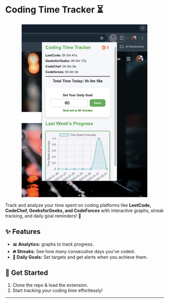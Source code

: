 # Coding Time Tracker ⏳

<p align="center">
  <img src="icons/image1.png" alt="Project Preview" width="400">
</p>

Track and analyze your time spent on coding platforms like **LeetCode, CodeChef, GeeksforGeeks, and CodeForces** with interactive graphs, streak tracking, and daily goal reminders! 🚀  

## ✨ Features
- **📊 Analytics:** graphs to track progress.
- **🔥 Streaks:** See how many consecutive days you’ve coded.
- **🎯 Daily Goals:** Set targets and get alerts when you achieve them.  

## 🚀 Get Started
1. Clone the repo & load the extension.
2. Start tracking your coding time effortlessly!

---
